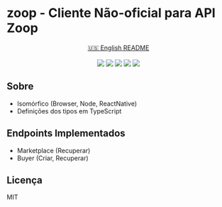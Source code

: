 # zoop - Cliente Não-oficial para API Zoop

<p align="center">
<a href="README.md">🇺🇸 English README</a>
<br><br>
<a href="https://www.npmjs.com/package/@coreh/zoop"><img src="https://img.shields.io/npm/v/@coreh/zoop.svg"></a>
<a href="LICENSE"><img src="https://img.shields.io/npm/l/@coreh/zoop.svg?label=licença"></a>
<a href="https://travis-ci.org/coreh/zoop/"><img src="https://img.shields.io/travis/coreh/zoop.svg?label=compilação"></a>
<a href="https://coveralls.io/github/coreh/zoop"><img src="https://img.shields.io/coveralls/github/coreh/zoop.svg?label=cobertura%20de%20testes"></a>
<a href="https://david-dm.org/coreh/zoop"><img src="https://img.shields.io/david/coreh/zoop.svg?label=dependências"></a>
</p>


## Sobre

- Isomórfico (Browser, Node, ReactNative)
- Definições dos tipos em TypeScript

## Endpoints Implementados

- Marketplace (Recuperar)
- Buyer (Criar, Recuperar)

## Licença

MIT
